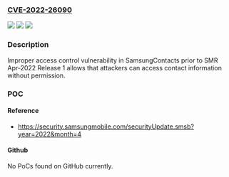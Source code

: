 ### [CVE-2022-26090](https://cve.mitre.org/cgi-bin/cvename.cgi?name=CVE-2022-26090)
![](https://img.shields.io/static/v1?label=Product&message=SamsungContacts&color=blue)
![](https://img.shields.io/static/v1?label=Version&message=n%2Fa&color=blue)
![](https://img.shields.io/static/v1?label=Vulnerability&message=CWE-815%3A%20Security%20Misconfiguration&color=brighgreen)

### Description

Improper access control vulnerability in SamsungContacts prior to SMR Apr-2022 Release 1 allows that attackers can access contact information without permission.

### POC

#### Reference
- https://security.samsungmobile.com/securityUpdate.smsb?year=2022&month=4

#### Github
No PoCs found on GitHub currently.

